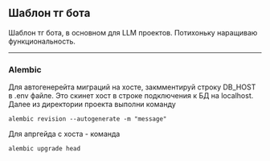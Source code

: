 ## Шаблон тг бота
Шаблон тг бота, в основном для LLM проектов.
Потихоньку наращиваю функциональность.

---
### Alembic
Для автогенерейта миграций на хосте, закмментируй строку DB_HOST в .env файле. 
Это скинет хост в строке подключения к БД на localhost.
Далее из директории проекта выполни команду
```
alembic revision --autogenerate -m "message"
```

Для апргейда с хоста - команда
```
alembic upgrade head
```
